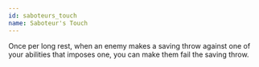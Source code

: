 ```yaml
---
id: saboteurs_touch
name: Saboteur's Touch
---
```

Once per long rest, when an enemy makes a saving throw against one of your abilities that imposes one, you can make them 
fail the saving throw.